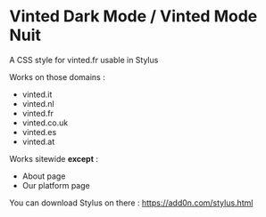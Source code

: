 # Vinted Dark Mode / Vinted Mode Nuit

A CSS style for vinted.fr usable in Stylus

Works on those domains :
- vinted.it
- vinted.nl
- vinted.fr
- vinted.co.uk
- vinted.es
- vinted.at

Works sitewide **except** :
- About page
- Our platform page


You can download Stylus on there : https://add0n.com/stylus.html
